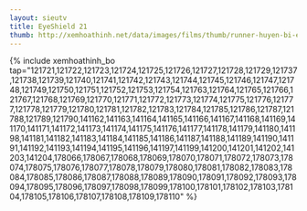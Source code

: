 ```yaml
---
layout: sieutv
title: EyeShield 21
thumb: http://xemhoathinh.net/data/images/films/thumb/runner-huyen-bi-eyeshield-21-2013.jpg
---
```

{% include xemhoathinh_bo tap="121721,121722,121723,121724,121725,121726,121727,121728,121729,121737,121738,121739,121740,121741,121742,121743,121744,121745,121746,121747,121748,121749,121750,121751,121752,121753,121754,121763,121764,121765,121766,121767,121768,121769,121770,121771,121772,121773,121774,121775,121776,121777,121778,121779,121780,121781,121782,121783,121784,121785,121786,121787,121788,121789,121790,141162,141163,141164,141165,141166,141167,141168,141169,141170,141171,141172,141173,141174,141175,141176,141177,141178,141179,141180,141198,141181,141182,141183,141184,141185,141186,141187,141188,141189,141190,141191,141192,141193,141194,141195,141196,141197,141199,141200,141201,141202,141203,141204,178066,178067,178068,178069,178070,178071,178072,178073,178074,178075,178076,178077,178078,178079,178080,178081,178082,178083,178084,178085,178086,178087,178088,178089,178090,178091,178092,178093,178094,178095,178096,178097,178098,178099,178100,178101,178102,178103,178104,178105,178106,178107,178108,178109,178110" %} 
